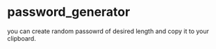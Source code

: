 # password_generator
you can create random passowrd of desired length and copy it to your clipboard.
